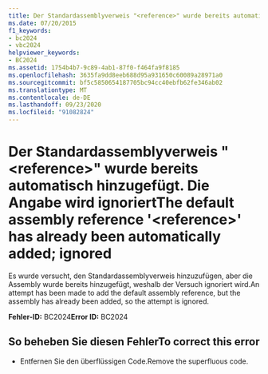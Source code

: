 ```yaml
---
title: Der Standardassemblyverweis "<reference>" wurde bereits automatisch hinzugefügt. Die Angabe wird ignoriert
ms.date: 07/20/2015
f1_keywords:
- bc2024
- vbc2024
helpviewer_keywords:
- BC2024
ms.assetid: 1754b4b7-9c89-4ab1-87f0-f464fa9f8185
ms.openlocfilehash: 3635fa9dd8eeb688d95a931650c60089a28971a0
ms.sourcegitcommit: bf5c5850654187705bc94cc40ebfb62fe346ab02
ms.translationtype: MT
ms.contentlocale: de-DE
ms.lasthandoff: 09/23/2020
ms.locfileid: "91082824"
---
```

# <a name="the-default-assembly-reference-reference-has-already-been-automatically-added-ignored"></a><span data-ttu-id="7c295-102">Der Standardassemblyverweis "\<reference>" wurde bereits automatisch hinzugefügt. Die Angabe wird ignoriert</span><span class="sxs-lookup"><span data-stu-id="7c295-102">The default assembly reference '\<reference>' has already been automatically added; ignored</span></span>

<span data-ttu-id="7c295-103">Es wurde versucht, den Standardassemblyverweis hinzuzufügen, aber die Assembly wurde bereits hinzugefügt, weshalb der Versuch ignoriert wird.</span><span class="sxs-lookup"><span data-stu-id="7c295-103">An attempt has been made to add the default assembly reference, but the assembly has already been added, so the attempt is ignored.</span></span>  
  
 <span data-ttu-id="7c295-104">**Fehler-ID:** BC2024</span><span class="sxs-lookup"><span data-stu-id="7c295-104">**Error ID:** BC2024</span></span>  
  
## <a name="to-correct-this-error"></a><span data-ttu-id="7c295-105">So beheben Sie diesen Fehler</span><span class="sxs-lookup"><span data-stu-id="7c295-105">To correct this error</span></span>  
  
- <span data-ttu-id="7c295-106">Entfernen Sie den überflüssigen Code.</span><span class="sxs-lookup"><span data-stu-id="7c295-106">Remove the superfluous code.</span></span>
